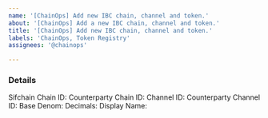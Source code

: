```yaml
---
name: '[ChainOps] Add new IBC chain, channel and token.'
about: '[ChainOps] Add a new IBC chain, channel and token.'
title: '[ChainOps] Add new IBC chain, channel and token.'
labels: 'ChainOps, Token Registry'
assignees: '@chainops'

---
```


<!-- Please fill in issue title -->

### Details

Sifchain Chain ID:
Counterparty Chain ID:
Channel ID:
Counterparty Channel ID:
Base Denom:
Decimals:
Display Name:

<!--
Example:

Sifchain Chain ID: sifchain-1  
Counterparty Chain ID: cosmoshub-4
Channel ID: channel-1
Counterparty Channel ID: channel-36
Base Denom: uatom
Decimals: 6
Display Name: ATOM
-->
